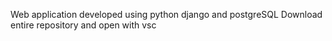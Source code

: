 Web application developed using python django and postgreSQL
Download entire repository and open with vsc
